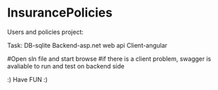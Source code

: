 # InsurancePolicies

Users and policies project:

Task:
DB-sqlite
Backend-asp.net web api
Client-angular

#Open sln file and start browse
#if there is a client problem, swagger is avaliable to run and test on backend side

:) Have FUN :)


